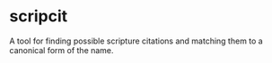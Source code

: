 # scripcit 

A tool for finding possible scripture citations and matching them to a
canonical form of the name.
